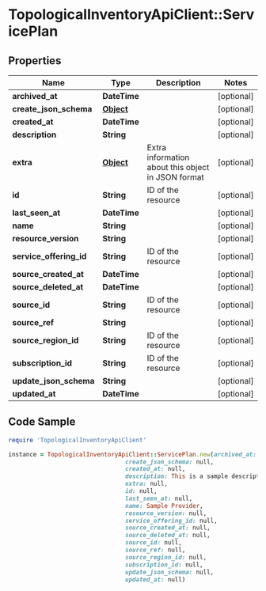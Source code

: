 # TopologicalInventoryApiClient::ServicePlan

## Properties

Name | Type | Description | Notes
------------ | ------------- | ------------- | -------------
**archived_at** | **DateTime** |  | [optional] 
**create_json_schema** | [**Object**](.md) |  | [optional] 
**created_at** | **DateTime** |  | [optional] 
**description** | **String** |  | [optional] 
**extra** | [**Object**](.md) | Extra information about this object in JSON format | [optional] 
**id** | **String** | ID of the resource | [optional] 
**last_seen_at** | **DateTime** |  | [optional] 
**name** | **String** |  | [optional] 
**resource_version** | **String** |  | [optional] 
**service_offering_id** | **String** | ID of the resource | [optional] 
**source_created_at** | **DateTime** |  | [optional] 
**source_deleted_at** | **DateTime** |  | [optional] 
**source_id** | **String** | ID of the resource | [optional] 
**source_ref** | **String** |  | [optional] 
**source_region_id** | **String** | ID of the resource | [optional] 
**subscription_id** | **String** | ID of the resource | [optional] 
**update_json_schema** | **String** |  | [optional] 
**updated_at** | **DateTime** |  | [optional] 

## Code Sample

```ruby
require 'TopologicalInventoryApiClient'

instance = TopologicalInventoryApiClient::ServicePlan.new(archived_at: null,
                                 create_json_schema: null,
                                 created_at: null,
                                 description: This is a sample description for a provider,
                                 extra: null,
                                 id: null,
                                 last_seen_at: null,
                                 name: Sample Provider,
                                 resource_version: null,
                                 service_offering_id: null,
                                 source_created_at: null,
                                 source_deleted_at: null,
                                 source_id: null,
                                 source_ref: null,
                                 source_region_id: null,
                                 subscription_id: null,
                                 update_json_schema: null,
                                 updated_at: null)
```


